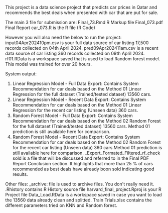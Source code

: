 This project is a data science project that predicts car prices in Qatar and recommends the best deals when presented with car that are put for sale.

The main 3 file for submission are:
Final_73.Rmd R Markup file
Final_073.pdf Final Report
car_073.R is the R file (R Code)

However you will also need the below to run the project:
input04Apr202410pm.csv is your full data source of car listing 17,500 records collected on 04th April 2024.
pred09Apr202411am.csv is a recent data source of car listing 360 records collected on 09th April 2024.
rf01.RData is a workspace saved that is used to load Random forest model. This model was trained for over 20 hours.

System output:
01. Linear Regression Model - Full Data Export: Contains System Recommendation for car deals based on the Method 01 Linear Regression for the full dataset (Trained/tested dataset) 13560 cars.
02. Linear Regression Model - Recent Data Export: Contains System Recommendation for car deals based on the Method 01 Linear Regression for the recent car listing (Unseen data) 360 cars.
03. Random Forest Model - Full Data Export: Contains System Recommendation for car deals based on the Method 02 Random Forest for the full dataset (Trained/tested dataset) 13560 cars. Method 01 prediction is still available here for comparison.
04. Random Forest Model - Recent Data Export: Contains System Recommendation for car deals based on the Method 02 Random Forest for the recent car listing (Unseen data) 360 cars.Method 01 prediction is still available here for comparison.
_Export_Formated_Filtered_rf_check sold is a file that will be discussed and referred to in the Final PDF Report Conclusion section. It highlights that more than 25 % of cars recommended as best deals have already boon sold indicating good results.

Other files:
_archive: file is used to archive files. You don't really need it.
.Rhistory contains R History source file
harvard_final_project.Rproj is your R Project file
Data_Load.RData is a workspace saved in case you want to load the 13560 data already clean and splitted.
Train Trials.xlsx contains the different parameters tried on KNN and Random forest.

